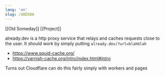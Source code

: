 ```yaml
---
lang: 'en'
slug: /40D50A
---
```


[[Old Someday]] [[Project]]

already.dev is a http proxy service that relays and caches requests close to the user. It should work by simply putting `already.dev/?url=blahblah`

- https://www.squid-cache.org/
- https://varnish-cache.org/intro/index.html#intro

Turns out Cloudflare can do this fairly simply with workers and pages
